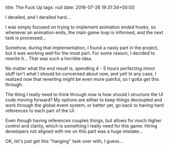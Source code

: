 title: The Fuck Up
tags: null
date: 2016-07-26 19:31:34+00:00

I derailed, and I derailed hard...

I was simply focused on trying to implement animation ended hooks, so whenever an animation ends, the main game loop is informed, and the next task is processed...

Somehow, during that implementation, I found a nasty part in the project, but it was working well for the most part. For some reason, I decided to rewrite it... That was such a horrible idea.

No matter what the end result is, spending 4 - 5 hours perfecting minor stuff isn't what I should be concerned about now, and yet! In any case, I realized now that reverting might be even more painful, so I gotta get this through.

The thing I really need to think through now is how should I structure the UI code moving forward? My options are either to keep things decoupled and work through the global event system, or better yet, go back to having hard references to each part of the UI.

Even though having references couples things, but allows for much higher control and clarity, which is something I really need for this game. Hiring developers not aligned with me on this part was a huge mistake...

OK, let's just get this "hanging" task over with, I guess...
